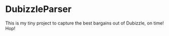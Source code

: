 # DubizzleParser
This is my tiny project to capture the best bargains out of Dubizzle, on time!
Hop!
